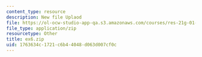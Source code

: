 ```yaml
---
content_type: resource
description: New file Uplaod
file: https://ol-ocw-studio-app-qa.s3.amazonaws.com/courses/res-21g-01-kana-spring-2010/1763634c1721c6b44048d063d007cf0c_ex6.zip
file_type: application/zip
resourcetype: Other
title: ex6.zip
uid: 1763634c-1721-c6b4-4048-d063d007cf0c
---
```

